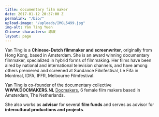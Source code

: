 ```yaml
---
title: documentary film maker
date: 2017-01-12 20:37:00 Z
permalink: "/bio/"
upload-image: "/uploads/IMGL5499.jpg"
img-alt: Yan Ting Yuen
Chinese characters: 導演
layout: page
---
```


Yan Ting is a **Chinese-Dutch filmmaker and screenwriter**, originally from Hong Kong, based in Amsterdam. She is an award winning documentary filmmaker, specialized in hybrid forms of filmmaking. Her films have been aired by national and international television channels, and have among others premiered and screened at Sundance Filmfestival, Le Fifa in Montreal, IDFA, IFFR, Melbourne Filmfestival. 

Yan Ting is co-founder of the documentary collective **WWW.DOCMAKERS.NL** [Docmakers](http://www.docmakers.nl), 6 female film makers based in Amsterdam, The Netherlands. 

She also works as **advisor** for several **film funds** and serves as advisor for **intercultural productions and projects**. 
